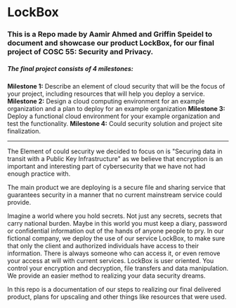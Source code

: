 # LockBox

### This is a Repo made by Aamir Ahmed and Griffin Speidel to document and showcase our product LockBox, for our final project of COSC 55: Security and Privacy.

##### The final project consists of 4 milestones:
**Milestone 1:** Describe an element of cloud security that will be the focus of your project, including resources that will help you deploy a service.
**Milestone 2:** Design a cloud computing environment for an example organization and a plan to deploy for an example organization
**Milestone 3:** Deploy a functional cloud environment for your example organization and test the functionality.
**Milestone 4:** Could security solution and project site finalization.
___
The Element of could security we decided to focus on is "Securing data in transit with a Public Key Infrastructure" as we believe that encryption is an important and interesting part of cybersecurity that we have not had enough practice with.

The main product we are deploying is a secure file and sharing service that guarantees security in a manner that no current mainstream service could provide. 

Imagine a world where you hold secrets. Not just any secrets, secrets that carry national burden. Maybe in this world you must keep a diary, password or confidential information out of the hands of anyone people to pry. In our fictional company, we deploy the use of our service LockBox, to make sure that only the client and authorized individuals have access to their information.  There is always someone who can access it, or even remove your access at will with current services. LockBox is user oriented. You control your encryption and decryption, file transfers and data manipulation. We provide an easier method to realizing your data security dreams. 

In this repo is a documentation of our steps to realizing our final delivered product, plans for upscaling and other things like resources that were used. 
